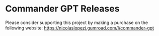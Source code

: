 # Commander GPT Releases

Please consider supporting this project by making a purchase on the following website: https://nicolaslopezj.gumroad.com/l/commander-gpt

